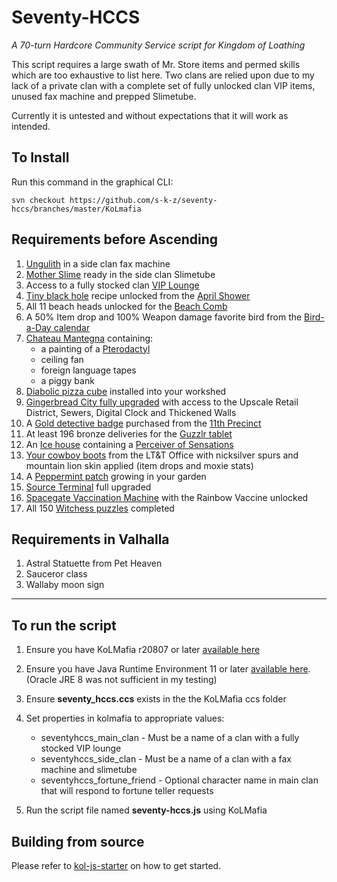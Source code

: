 # Seventy-HCCS

_A 70-turn Hardcore Community Service script for Kingdom of Loathing_

This script requires a large swath of Mr. Store items and permed skills which are too exhaustive to list here. Two clans are relied upon due to my lack of a private clan with a complete set of fully unlocked clan VIP items, unused fax machine and prepped Slimetube.

Currently it is untested and without expectations that it will work as intended.

## To Install

Run this command in the graphical CLI:

```
svn checkout https://github.com/s-k-z/seventy-hccs/branches/master/KoLmafia
```

## Requirements before Ascending

1. [Ungulith](https://kol.coldfront.net/thekolwiki/index.php/Ungulith) in a side clan fax machine
2. [Mother Slime](https://kol.coldfront.net/thekolwiki/index.php/Showdown) ready in the side clan Slimetube
3. Access to a fully stocked clan [VIP Lounge](https://kol.coldfront.net/thekolwiki/index.php/VIP_Lounge)
4. [Tiny black hole](https://kol.coldfront.net/thekolwiki/index.php/Tiny_black_hole) recipe unlocked from the [April Shower](https://kol.coldfront.net/thekolwiki/index.php/April_Shower)
5. All 11 beach heads unlocked for the [Beach Comb](https://kol.coldfront.net/thekolwiki/index.php/Beach_Comb)
6. A 50% Item drop and 100% Weapon damage favorite bird from the [Bird-a-Day calendar](https://kol.coldfront.net/thekolwiki/index.php/Bird-a-Day_calendar)
7. [Chateau Mantegna](https://kol.coldfront.net/thekolwiki/index.php/Chateau_Mantegna) containing:
   - a painting of a [Pterodactyl](https://kol.coldfront.net/thekolwiki/index.php/Pterodactyl)
   - ceiling fan
   - foreign language tapes
   - a piggy bank
8. [Diabolic pizza cube](https://kol.coldfront.net/thekolwiki/index.php/Diabolic_pizza_cube) installed into your workshed
9. [Gingerbread City fully upgraded](https://kol.coldfront.net/thekolwiki/index.php/Civic_Planning_Office) with access to the Upscale Retail District, Sewers, Digital Clock and Thickened Walls
10. A [Gold detective badge](https://kol.coldfront.net/thekolwiki/index.php/Gold_detective_badge) purchased from the [11th Precinct](https://kol.coldfront.net/thekolwiki/index.php/The_Precinct)
11. At least 196 bronze deliveries for the [Guzzlr tablet](https://kol.coldfront.net/thekolwiki/index.php/Guzzlr_tablet)
12. An [Ice house](https://kol.coldfront.net/thekolwiki/index.php/Ice_house) containing a [Perceiver of Sensations](https://kol.coldfront.net/thekolwiki/index.php/Perceiver_of_Sensations)
13. [Your cowboy boots](https://kol.coldfront.net/thekolwiki/index.php/Your_cowboy_boots) from the LT&T Office with nicksilver spurs and mountain lion skin applied (item drops and moxie stats)
14. A [Peppermint patch](https://kol.coldfront.net/thekolwiki/index.php/A_Peppermint_Patch) growing in your garden
15. [Source Terminal](https://kol.coldfront.net/thekolwiki/index.php/Source_Terminal) full upgraded
16. [Spacegate Vaccination Machine](https://kol.coldfront.net/thekolwiki/index.php/Spacegate_Vaccination_Machine) with the Rainbow Vaccine unlocked
17. All 150 [Witchess puzzles](https://kol.coldfront.net/thekolwiki/index.php/Witchess_Puzzles) completed

## Requirements in Valhalla

1. Astral Statuette from Pet Heaven
2. Sauceror class
3. Wallaby moon sign

---

## To run the script

1. Ensure you have KoLMafia r20807 or later [available here](https://ci.kolmafia.us/view/all/job/Kolmafia/lastSuccessfulBuild/)
2. Ensure you have Java Runtime Environment 11 or later [available here](https://adoptopenjdk.net/). (Oracle JRE 8 was not sufficient in my testing)
3. Ensure **seventy_hccs.ccs** exists in the the KoLMafia ccs folder
4. Set properties in kolmafia to appropriate values:

   - seventyhccs_main_clan - Must be a name of a clan with a fully stocked VIP lounge
   - seventyhccs_side_clan - Must be a name of a clan with a fax machine and slimetube
   - seventyhccs_fortune_friend - Optional character name in main clan that will respond to fortune teller requests

5. Run the script file named **seventy-hccs.js** using KoLMafia

## Building from source

Please refer to [kol-js-starter](https://github.com/docrostov/kol-js-starter) on how to get started.
